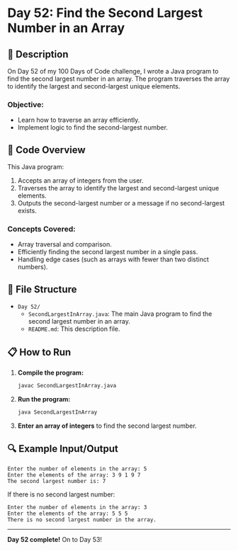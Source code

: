 # Day 52: Find the Second Largest Number in an Array

## 📝 Description

On Day 52 of my 100 Days of Code challenge, I wrote a Java program to find the second largest number in an array. The program traverses the array to identify the largest and second-largest unique elements.

### **Objective:**
- Learn how to traverse an array efficiently.
- Implement logic to find the second-largest number.

## 🚀 Code Overview

This Java program:
1. Accepts an array of integers from the user.
2. Traverses the array to identify the largest and second-largest unique elements.
3. Outputs the second-largest number or a message if no second-largest exists.

### **Concepts Covered:**
- Array traversal and comparison.
- Efficiently finding the second largest number in a single pass.
- Handling edge cases (such as arrays with fewer than two distinct numbers).

## 📂 File Structure
- `Day 52/`
  - `SecondLargestInArray.java`: The main Java program to find the second largest number in an array.
  - `README.md`: This description file.

## 📋 How to Run
1. **Compile the program:**
   ```bash
   javac SecondLargestInArray.java
   ```
2. **Run the program:**
   ```bash
   java SecondLargestInArray
   ```
3. **Enter an array of integers** to find the second largest number.

## 🔍 Example Input/Output

```plaintext
Enter the number of elements in the array: 5
Enter the elements of the array: 3 9 1 9 7
The second largest number is: 7
```

If there is no second largest number:
```plaintext
Enter the number of elements in the array: 3
Enter the elements of the array: 5 5 5
There is no second largest number in the array.
```

---

**Day 52 complete!** On to Day 53!
